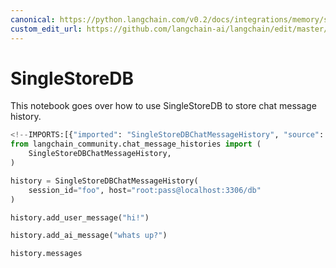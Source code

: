```yaml
---
canonical: https://python.langchain.com/v0.2/docs/integrations/memory/singlestoredb_chat_message_history/
custom_edit_url: https://github.com/langchain-ai/langchain/edit/master/docs/docs/integrations/memory/singlestoredb_chat_message_history.ipynb
---
```


# SingleStoreDB

This notebook goes over how to use SingleStoreDB to store chat message history.

```python
<!--IMPORTS:[{"imported": "SingleStoreDBChatMessageHistory", "source": "langchain_community.chat_message_histories", "docs": "https://api.python.langchain.com/en/latest/chat_message_histories/langchain_community.chat_message_histories.singlestoredb.SingleStoreDBChatMessageHistory.html", "title": "SingleStoreDB"}]-->
from langchain_community.chat_message_histories import (
    SingleStoreDBChatMessageHistory,
)

history = SingleStoreDBChatMessageHistory(
    session_id="foo", host="root:pass@localhost:3306/db"
)

history.add_user_message("hi!")

history.add_ai_message("whats up?")
```

```python
history.messages
```